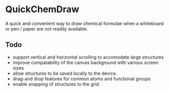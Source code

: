 # QuickChemDraw
A quick and convenient way to draw chemical formulae when a whiteboard or pen / paper are not readily available.

## Todo

- support vertical and horizontal scrolling to accomodate large structures
- improve compatability of the canvas background with various screen sizes
- allow structures to be saved locally to the device.
- drag-and drop features for common atoms and functional groups
- enable snapping of structures to the grid
